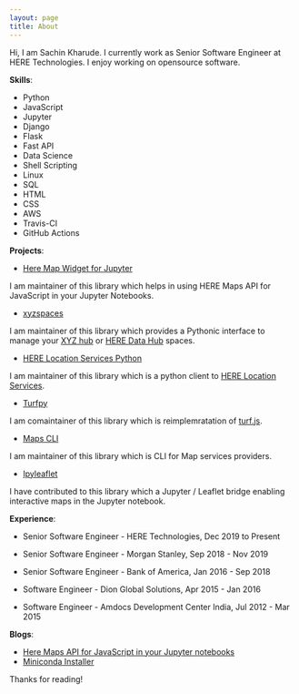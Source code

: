 ```yaml
---
layout: page
title: About
---
```


<p class="message">
  Hi, I am Sachin Kharude. I currently work as Senior Software Engineer at HERE Technologies. I enjoy working on opensource software. 
</p>

**Skills**:

- Python
- JavaScript
- Jupyter
- Django
- Flask
- Fast API
- Data Science
- Shell Scripting
- Linux
- SQL
- HTML
- CSS
- AWS
- Travis-CI 
- GitHub Actions

**Projects**:

- [Here Map Widget for Jupyter](https://github.com/heremaps/here-map-widget-for-jupyter)

I am maintainer of this library which helps in using HERE Maps API for JavaScript in your Jupyter Notebooks.

- [xyzspaces](https://github.com/heremaps/xyz-spaces-python)

I am maintainer of this library which provides a Pythonic interface to manage your [XYZ hub](https://github.com/heremaps/xyz-hub) or [HERE Data Hub](https://developer.here.com/products/data-hub) spaces.

- [HERE Location Services Python](https://github.com/heremaps/here-location-services-python)

I am maintainer of this library which is a python client to [HERE Location Services](https://developer.here.com/documentation#services).

- [Turfpy](https://github.com/omanges/turfpy)

I am comaintainer of this library which is reimplemratation of [turf.js](https://turfjs.org/).

- [Maps CLI](https://github.com/sackh/maps-cli)

I am maintainer of this library which is CLI for Map services providers.

- [Ipyleaflet](https://github.com/jupyter-widgets/ipyleaflet)

I have contributed to this library which a Jupyter / Leaflet bridge enabling interactive maps in the Jupyter notebook.

**Experience**:

- Senior Software Engineer - HERE Technologies, Dec 2019 to Present

- Senior Software Engineer - Morgan Stanley, Sep 2018 - Nov 2019

- Senior Software Engineer - Bank of America, Jan 2016 - Sep 2018

- Software Engineer - Dion Global Solutions, Apr 2015 - Jan 2016

- Software Engineer - Amdocs Development Center India, Jul 2012 - Mar 2015

**Blogs**:

- [Here Maps API for JavaScript in your Jupyter notebooks](https://medium.com/geekculture/here-maps-api-for-javascript-in-your-jupyter-notebooks-6e012440a0d1)
- [Miniconda Installer](https://sachinkharude10.medium.com/miniconda-installer-ec86fbd10241)



Thanks for reading!
